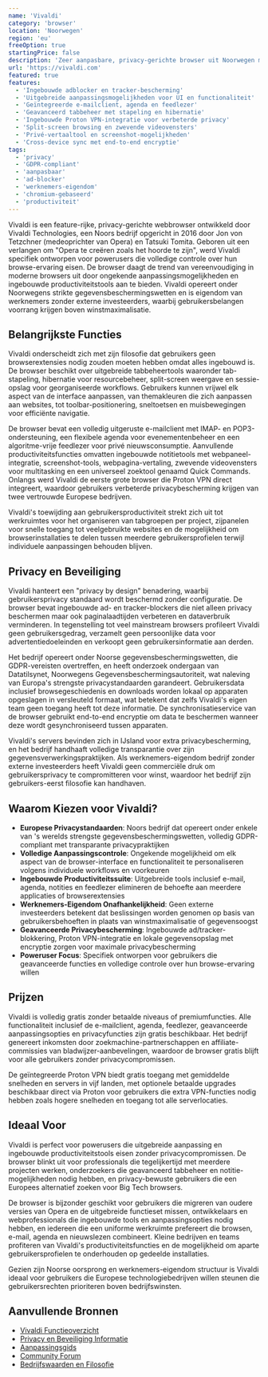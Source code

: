 ```yaml
---
name: 'Vivaldi'
category: 'browser'
location: 'Noorwegen'
region: 'eu'
freeOption: true
startingPrice: false
description: 'Zeer aanpasbare, privacy-gerichte browser uit Noorwegen met uitgebreide ingebouwde functies en krachtige personalisatieopties.'
url: 'https://vivaldi.com'
featured: true
features:
  - 'Ingebouwde adblocker en tracker-bescherming'
  - 'Uitgebreide aanpassingsmogelijkheden voor UI en functionaliteit'
  - 'Geïntegreerde e-mailclient, agenda en feedlezer'
  - 'Geavanceerd tabbeheer met stapeling en hibernatie'
  - 'Ingebouwde Proton VPN-integratie voor verbeterde privacy'
  - 'Split-screen browsing en zwevende videovensters'
  - 'Privé-vertaaltool en screenshot-mogelijkheden'
  - 'Cross-device sync met end-to-end encryptie'
tags:
  - 'privacy'
  - 'GDPR-compliant'
  - 'aanpasbaar'
  - 'ad-blocker'
  - 'werknemers-eigendom'
  - 'chromium-gebaseerd'
  - 'productiviteit'
---
```


Vivaldi is een feature-rijke, privacy-gerichte webbrowser ontwikkeld door Vivaldi Technologies, een Noors bedrijf opgericht in 2016 door Jon von Tetzchner (medeoprichter van Opera) en Tatsuki Tomita. Geboren uit een verlangen om "Opera te creëren zoals het hoorde te zijn", werd Vivaldi specifiek ontworpen voor powerusers die volledige controle over hun browse-ervaring eisen. De browser daagt de trend van vereenvoudiging in moderne browsers uit door ongekende aanpassingsmogelijkheden en ingebouwde productiviteitstools aan te bieden. Vivaldi opereert onder Noorwegens strikte gegevensbeschermingswetten en is eigendom van werknemers zonder externe investeerders, waarbij gebruikersbelangen voorrang krijgen boven winstmaximalisatie.

## Belangrijkste Functies

Vivaldi onderscheidt zich met zijn filosofie dat gebruikers geen browserextensies nodig zouden moeten hebben omdat alles ingebouwd is. De browser beschikt over uitgebreide tabbeheertools waaronder tab-stapeling, hibernatie voor resourcebeheer, split-screen weergave en sessie-opslag voor georganiseerde workflows. Gebruikers kunnen vrijwel elk aspect van de interface aanpassen, van themakleuren die zich aanpassen aan websites, tot toolbar-positionering, sneltoetsen en muisbewegingen voor efficiënte navigatie.

De browser bevat een volledig uitgeruste e-mailclient met IMAP- en POP3-ondersteuning, een flexibele agenda voor evenementenbeheer en een algoritme-vrije feedlezer voor privé nieuwsconsumptie. Aanvullende productiviteitsfuncties omvatten ingebouwde notitietools met webpaneel-integratie, screenshot-tools, webpagina-vertaling, zwevende videovensters voor multitasking en een universeel zoektool genaamd Quick Commands. Onlangs werd Vivaldi de eerste grote browser die Proton VPN direct integreert, waardoor gebruikers verbeterde privacybescherming krijgen van twee vertrouwde Europese bedrijven.

Vivaldi's toewijding aan gebruikersproductiviteit strekt zich uit tot werkruimtes voor het organiseren van tabgroepen per project, zijpanelen voor snelle toegang tot veelgebruikte websites en de mogelijkheid om browserinstallaties te delen tussen meerdere gebruikersprofielen terwijl individuele aanpassingen behouden blijven.

## Privacy en Beveiliging

Vivaldi hanteert een "privacy by design" benadering, waarbij gebruikersprivacy standaard wordt beschermd zonder configuratie. De browser bevat ingebouwde ad- en tracker-blockers die niet alleen privacy beschermen maar ook paginalaadtijden verbeteren en dataverbruik verminderen. In tegenstelling tot veel mainstream browsers profileert Vivaldi geen gebruikersgedrag, verzamelt geen persoonlijke data voor advertentiedoeleinden en verkoopt geen gebruikersinformatie aan derden.

Het bedrijf opereert onder Noorse gegevensbeschermingswetten, die GDPR-vereisten overtreffen, en heeft onderzoek ondergaan van Datatilsynet, Noorwegens Gegevensbeschermingsautoriteit, wat naleving van Europa's strengste privacystandaarden garandeert. Gebruikersdata inclusief browsegeschiedenis en downloads worden lokaal op apparaten opgeslagen in versleuteld formaat, wat betekent dat zelfs Vivaldi's eigen team geen toegang heeft tot deze informatie. De synchronisatieservice van de browser gebruikt end-to-end encryptie om data te beschermen wanneer deze wordt gesynchroniseerd tussen apparaten.

Vivaldi's servers bevinden zich in IJsland voor extra privacybescherming, en het bedrijf handhaaft volledige transparantie over zijn gegevensverwerkingspraktijken. Als werknemers-eigendom bedrijf zonder externe investeerders heeft Vivaldi geen commerciële druk om gebruikersprivacy te compromitteren voor winst, waardoor het bedrijf zijn gebruikers-eerst filosofie kan handhaven.

## Waarom Kiezen voor Vivaldi?

- **Europese Privacystandaarden**: Noors bedrijf dat opereert onder enkele van 's werelds strengste gegevensbeschermingswetten, volledig GDPR-compliant met transparante privacypraktijken
- **Volledige Aanpassingscontrole**: Ongekende mogelijkheid om elk aspect van de browser-interface en functionaliteit te personaliseren volgens individuele workflows en voorkeuren
- **Ingebouwde Productiviteitssuite**: Uitgebreide tools inclusief e-mail, agenda, notities en feedlezer elimineren de behoefte aan meerdere applicaties of browserextensies
- **Werknemers-Eigendom Onafhankelijkheid**: Geen externe investeerders betekent dat beslissingen worden genomen op basis van gebruikersbehoeften in plaats van winstmaximalisatie of gegevensoogst
- **Geavanceerde Privacybescherming**: Ingebouwde ad/tracker-blokkering, Proton VPN-integratie en lokale gegevensopslag met encryptie zorgen voor maximale privacybescherming
- **Poweruser Focus**: Specifiek ontworpen voor gebruikers die geavanceerde functies en volledige controle over hun browse-ervaring willen

## Prijzen

Vivaldi is volledig gratis zonder betaalde niveaus of premiumfuncties. Alle functionaliteit inclusief de e-mailclient, agenda, feedlezer, geavanceerde aanpassingsopties en privacyfuncties zijn gratis beschikbaar. Het bedrijf genereert inkomsten door zoekmachine-partnerschappen en affiliate-commissies van bladwijzer-aanbevelingen, waardoor de browser gratis blijft voor alle gebruikers zonder privacycompromissen.

De geïntegreerde Proton VPN biedt gratis toegang met gemiddelde snelheden en servers in vijf landen, met optionele betaalde upgrades beschikbaar direct via Proton voor gebruikers die extra VPN-functies nodig hebben zoals hogere snelheden en toegang tot alle serverlocaties.

## Ideaal Voor

Vivaldi is perfect voor powerusers die uitgebreide aanpassing en ingebouwde productiviteitstools eisen zonder privacycompromissen. De browser blinkt uit voor professionals die tegelijkertijd met meerdere projecten werken, onderzoekers die geavanceerd tabbeheer en notitie-mogelijkheden nodig hebben, en privacy-bewuste gebruikers die een Europees alternatief zoeken voor Big Tech browsers.

De browser is bijzonder geschikt voor gebruikers die migreren van oudere versies van Opera en de uitgebreide functieset missen, ontwikkelaars en webprofessionals die ingebouwde tools en aanpassingsopties nodig hebben, en iedereen die een uniforme werkruimte prefereert die browsen, e-mail, agenda en nieuwslezen combineert. Kleine bedrijven en teams profiteren van Vivaldi's productiviteitsfuncties en de mogelijkheid om aparte gebruikersprofielen te onderhouden op gedeelde installaties.

Gezien zijn Noorse oorsprong en werknemers-eigendom structuur is Vivaldi ideaal voor gebruikers die Europese technologiebedrijven willen steunen die gebruikersrechten prioriteren boven bedrijfswinsten.

## Aanvullende Bronnen

- [Vivaldi Functieoverzicht](https://vivaldi.com/features/)
- [Privacy en Beveiliging Informatie](https://vivaldi.com/privacy/)
- [Aanpassingsgids](https://help.vivaldi.com/)
- [Community Forum](https://forum.vivaldi.net/)
- [Bedrijfswaarden en Filosofie](https://vivaldi.com/company/)